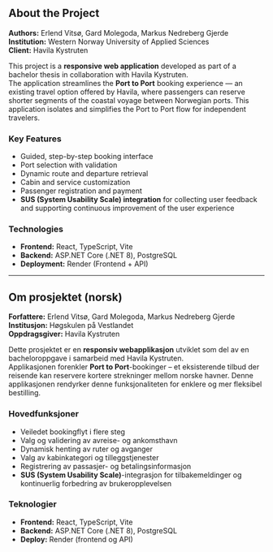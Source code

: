 ## About the Project

**Authors:** Erlend Vitsø, Gard Molegoda, Markus Nedreberg Gjerde  
**Institution:** Western Norway University of Applied Sciences  
**Client:** Havila Kystruten

This project is a **responsive web application** developed as part of a bachelor thesis in collaboration with Havila Kystruten.  
The application streamlines the **Port to Port** booking experience — an existing travel option offered by Havila, where passengers can reserve shorter segments of the coastal voyage between Norwegian ports. This application isolates and simplifies the Port to Port flow for independent travelers.

### Key Features

- Guided, step-by-step booking interface
- Port selection with validation
- Dynamic route and departure retrieval
- Cabin and service customization
- Passenger registration and payment
- **SUS (System Usability Scale) integration** for collecting user feedback and supporting continuous improvement of the user experience

### Technologies

- **Frontend:** React, TypeScript, Vite
- **Backend:** ASP.NET Core (.NET 8), PostgreSQL
- **Deployment:** Render (Frontend + API)

---

## Om prosjektet (norsk)

**Forfattere:** Erlend Vitsø, Gard Molegoda, Markus Nedreberg Gjerde  
**Institusjon:** Høgskulen på Vestlandet  
**Oppdragsgiver:** Havila Kystruten

Dette prosjektet er en **responsiv webapplikasjon** utviklet som del av en bacheloroppgave i samarbeid med Havila Kystruten.  
Applikasjonen forenkler **Port to Port**-bookinger – et eksisterende tilbud der reisende kan reservere kortere strekninger mellom norske havner. Denne applikasjonen rendyrker denne funksjonaliteten for enklere og mer fleksibel bestilling.

### Hovedfunksjoner

- Veiledet bookingflyt i flere steg
- Valg og validering av avreise- og ankomsthavn
- Dynamisk henting av ruter og avganger
- Valg av kabinkategori og tilleggstjenester
- Registrering av passasjer- og betalingsinformasjon
- **SUS (System Usability Scale)**-integrasjon for tilbakemeldinger og kontinuerlig forbedring av brukeropplevelsen

### Teknologier

- **Frontend:** React, TypeScript, Vite
- **Backend:** ASP.NET Core (.NET 8), PostgreSQL
- **Deploy:** Render (frontend og API)
